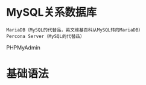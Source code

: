 MySQL关系数据库
=======
    MariaDB（MySQL的代替品，英文维基百科从MySQL转向MariaDB） 
    Percona Server（MySQL的代替品）  
   
   
PHPMyAdmin 
   
   
 基础语法
 ======
 
 
 
 
